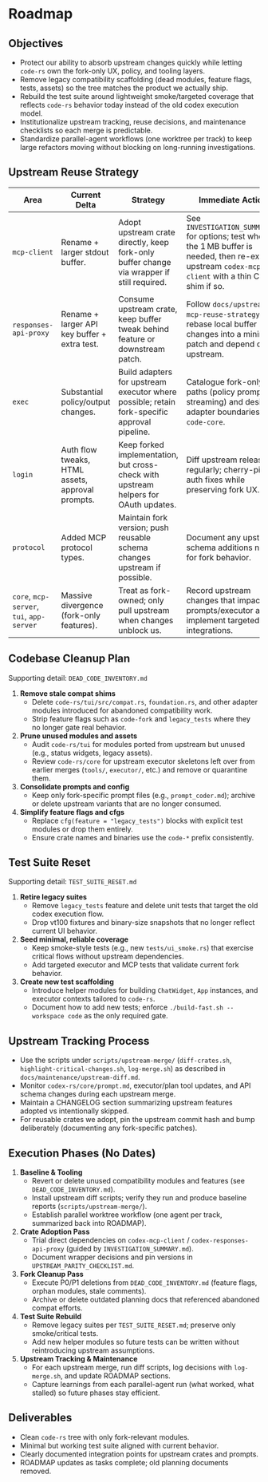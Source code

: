 # Roadmap

## Objectives
- Protect our ability to absorb upstream changes quickly while letting `code-rs` own the fork-only UX, policy, and tooling layers.
- Remove legacy compatibility scaffolding (dead modules, feature flags, tests, assets) so the tree matches the product we actually ship.
- Rebuild the test suite around lightweight smoke/targeted coverage that reflects `code-rs` behavior today instead of the old codex execution model.
- Institutionalize upstream tracking, reuse decisions, and maintenance checklists so each merge is predictable.
- Standardize parallel-agent workflows (one worktree per track) to keep large refactors moving without blocking on long-running investigations.

## Upstream Reuse Strategy
| Area | Current Delta | Strategy | Immediate Actions |
| --- | --- | --- | --- |
| `mcp-client` | Rename + larger stdout buffer. | Adopt upstream crate directly, keep fork-only buffer change via wrapper if still required. | See `INVESTIGATION_SUMMARY.md` for options; test whether the 1 MB buffer is needed, then re-export upstream `codex-mcp-client` with a thin CLI shim if so. |
| `responses-api-proxy` | Rename + larger API key buffer + extra test. | Consume upstream crate, keep buffer tweak behind feature or downstream patch. | Follow `docs/upstream-mcp-reuse-strategy.md` to rebase local buffer changes into a minimal patch and depend on upstream. |
| `exec` | Substantial policy/output changes. | Build adapters for upstream executor where possible; retain fork-specific approval pipeline. | Catalogue fork-only code paths (policy prompts, streaming) and design adapter boundaries in `code-core`. |
| `login` | Auth flow tweaks, HTML assets, approval prompts. | Keep forked implementation, but cross-check with upstream helpers for OAuth updates. | Diff upstream releases regularly; cherry-pick auth fixes while preserving fork UX. |
| `protocol` | Added MCP protocol types. | Maintain fork version; push reusable schema changes upstream if possible. | Document any upstream schema additions needed for fork behavior. |
| `core`, `mcp-server`, `tui`, `app-server` | Massive divergence (fork-only features). | Treat as fork-owned; only pull upstream when changes unblock us. | Record upstream changes that impact prompts/executor and implement targeted integrations. |

## Codebase Cleanup Plan
Supporting detail: `DEAD_CODE_INVENTORY.md`

1. **Remove stale compat shims**
   - Delete `code-rs/tui/src/compat.rs`, `foundation.rs`, and other adapter modules introduced for abandoned compatibility work.
   - Strip feature flags such as `code-fork` and `legacy_tests` where they no longer gate real behavior.
2. **Prune unused modules and assets**
   - Audit `code-rs/tui` for modules ported from upstream but unused (e.g., status widgets, legacy assets).
   - Review `code-rs/core` for upstream executor skeletons left over from earlier merges (`tools/`, `executor/`, etc.) and remove or quarantine them.
3. **Consolidate prompts and config**
   - Keep only fork-specific prompt files (e.g., `prompt_coder.md`); archive or delete upstream variants that are no longer consumed.
4. **Simplify feature flags and cfgs**
   - Replace `cfg(feature = "legacy_tests")` blocks with explicit test modules or drop them entirely.
   - Ensure crate names and binaries use the `code-*` prefix consistently.

## Test Suite Reset
Supporting detail: `TEST_SUITE_RESET.md`

1. **Retire legacy suites**
   - Remove `legacy_tests` feature and delete unit tests that target the old codex execution flow.
   - Drop vt100 fixtures and binary-size snapshots that no longer reflect current UI behavior.
2. **Seed minimal, reliable coverage**
   - Keep smoke-style tests (e.g., new `tests/ui_smoke.rs`) that exercise critical flows without upstream dependencies.
   - Add targeted executor and MCP tests that validate current fork behavior.
3. **Create new test scaffolding**
   - Introduce helper modules for building `ChatWidget`, `App` instances, and executor contexts tailored to `code-rs`.
   - Document how to add new tests; enforce `./build-fast.sh --workspace code` as the only required gate.

## Upstream Tracking Process
- Use the scripts under `scripts/upstream-merge/` (`diff-crates.sh`, `highlight-critical-changes.sh`, `log-merge.sh`) as described in `docs/maintenance/upstream-diff.md`.
- Monitor `codex-rs/core/prompt.md`, executor/plan tool updates, and API schema changes during each upstream merge.
- Maintain a CHANGELOG section summarizing upstream features adopted vs intentionally skipped.
- For reusable crates we adopt, pin the upstream commit hash and bump deliberately (documenting any fork-specific patches).

## Execution Phases (No Dates)
1. **Baseline & Tooling**
   - Revert or delete unused compatibility modules and features (see `DEAD_CODE_INVENTORY.md`).
   - Install upstream diff scripts; verify they run and produce baseline reports (`scripts/upstream-merge/`).
   - Establish parallel worktree workflow (one agent per track, summarized back into ROADMAP).
2. **Crate Adoption Pass**
   - Trial direct dependencies on `codex-mcp-client` / `codex-responses-api-proxy` (guided by `INVESTIGATION_SUMMARY.md`).
   - Document wrapper decisions and pin versions in `UPSTREAM_PARITY_CHECKLIST.md`.
3. **Fork Cleanup Pass**
   - Execute P0/P1 deletions from `DEAD_CODE_INVENTORY.md` (feature flags, orphan modules, stale comments).
   - Archive or delete outdated planning docs that referenced abandoned compat efforts.
4. **Test Suite Rebuild**
   - Remove legacy suites per `TEST_SUITE_RESET.md`; preserve only smoke/critical tests.
   - Add new helper modules so future tests can be written without reintroducing upstream assumptions.
5. **Upstream Tracking & Maintenance**
   - For each upstream merge, run diff scripts, log decisions with `log-merge.sh`, and update ROADMAP sections.
   - Capture learnings from each parallel-agent run (what worked, what stalled) so future phases stay efficient.

## Deliverables
- Clean `code-rs` tree with only fork-relevant modules.
- Minimal but working test suite aligned with current behavior.
- Clearly documented integration points for upstream crates and prompts.
- ROADMAP updates as tasks complete; old planning documents removed.

